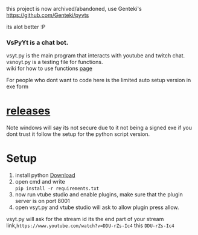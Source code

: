 this project is now archived/abandoned, use Genteki's <br/>
https://github.com/Genteki/pyvts <br/>

its alot better :P

### VsPyYt is a chat bot.
vsyt.py is the main program that interacts with youtube and twitch chat.<br/>
vsnoyt.py is a testing file for functions.<br/>
wiki for how to use functions [page](https://github.com/mlo40/VsPyYt/wiki)

For people who dont want to code here is the limited auto setup version in exe form<br/>
# [releases](https://github.com/mlo40/VsPyYt/releases)<br/>
Note windows will say its not secure due to it not being a signed exe if you dont trust it follow the setup for the python script version.

# Setup
1. install python [Download](https://www.python.org/ftp/python/3.10.2/python-3.10.2-amd64.exe)
2. open cmd and write<br/> `pip install -r requirements.txt`
3. now run vtube studio and enable plugins, make sure that the plugin server is on port 8001
4. open vsyt.py and vtube studio will ask to allow plugin press allow.

vsyt.py will ask for the stream id its the end part of your stream link,`https://www.youtube.com/watch?v=DDU-rZs-Ic4` this `DDU-rZs-Ic4`
